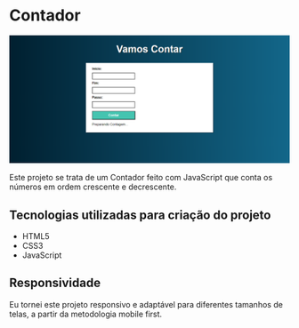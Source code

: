 <h1>Contador</h1>

<img src="imagem/print-tela.png">

<p>
    Este projeto se trata de um Contador feito com JavaScript que conta os números em ordem crescente e decrescente.
</p>

<h2>Tecnologias utilizadas para criação do projeto</h2>

<ul>
    <li>HTML5
    <li>CSS3
    <li>JavaScript
</ul>

<h2>Responsividade</h2>

<p>
    Eu tornei este projeto responsivo e adaptável para diferentes tamanhos de telas, a partir da metodologia mobile first.
</p>

